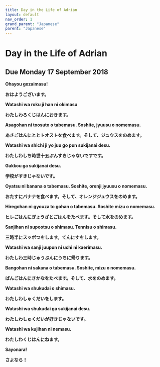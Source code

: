 ```yaml
---
title: Day in the Life of Adrian
layout: default
nav_order: 1
grand_parent: "Japanese"
parent: "Japanese"
---
```


# Day in the Life of Adrian
## Due Monday 17 September 2018
**Ohayou gozaimasu!**

**おはようございます。**

**Watashi wa roku ji han ni okimasu**

**わたしわろくじはんにおきます。**

**Asagohan ni toosuto o tabemasu. Soshite, jyuusu o nomemasu.**

**あさごはんにととトオストを食べます。そして、ジュウスをのめます。**

**Watashi wa shichi ji yo juu go pun sukijanai desu.**

**わたしわしち時世十五ぷんすきじゃないですです。**

**Gakkou ga sukijanai desu.**

**学校がすきじゃないです。**

**Oyatsu ni banana o tabemasu. Soshite, orenji jyuusu o nomemasu.**

**おたすにバナナを食べます。そして、オレンジジュウスをのめます。**

**Hiregohan ni gyouza to gohan o tabemasu. Soshite mizu o nomemasu.**

**ヒレごはんにぎょうざとごはんをたべます。そして水をのめます。**

**Sanjihan ni supootsu o shimasu. Tennisu o shimasu.**

**三時半にスッポつをします。てんにすをします。**

**Watashi wa sanji juupun ni uchi ni kaerimasu.**

**わたしわ三時じゅうぷんにうちに帰ります。**

**Bangohan ni sakana o tabemasu. Soshite, mizu o nomemasu.**

**ばんごはんにさかなをたべます。そして、水をのめます。**

**Watashi wa shukudai o shimasu.**

**わたしわしゅくだいをします。**

**Watashi wa shukudai ga sukijanai desu.**

**わたしわしゅくだいが好きじゃないです。**

**Watashi wa kujihan ni nemasu.**

**わたしわくじはんにねます。**

**Sayonara!**

**さよなら！**


<!-- Docs to Markdown version 1.0β19 -->

